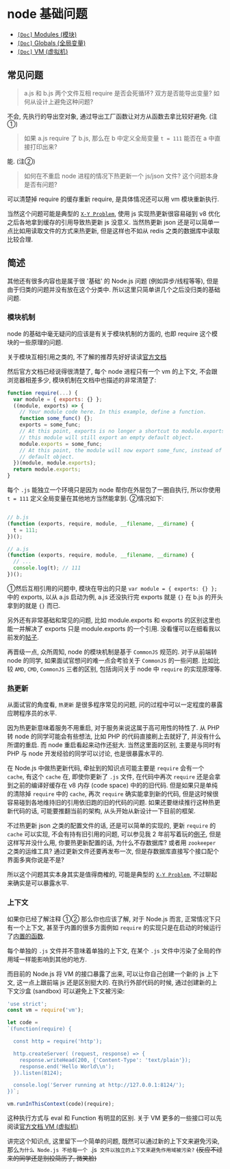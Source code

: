 # node 基础问题

* [`[Doc]` Modules (模块)](https://nodejs.org/dist/latest-v6.x/docs/api/modules.html)
* [`[Doc]` Globals (全局变量)](https://nodejs.org/dist/latest-v6.x/docs/api/globals.html)
* [`[Doc]` VM (虚拟机)](https://nodejs.org/dist/latest-v6.x/docs/api/vm.html)

## 常见问题

> a.js 和 b.js 两个文件互相 require 是否会死循环? 双方是否能导出变量? 如何从设计上避免这种问题?

不会, 先执行的导出空对象, 通过导出工厂函数让对方从函数去拿比较好避免. (注①)

> 如果 a.js require 了 b.js, 那么在 b 中定义全局变量 `t = 111` 能否在 a 中直接打印出来?

能. (注②)

> 如何在不重启 node 进程的情况下热更新一个 js/json 文件? 这个问题本身是否有问题?

可以清楚掉 require 的缓存重新 require, 是具体情况还可以用 vm 模块重新执行.

当然这个问题可能是典型的 [`X-Y Problem`](http://coolshell.cn/articles/10804.html), 使用 js 实现热更新很容易碰到 v8 优化之后各地拿到缓存的引用导致热更新 js 没意义. 当然热更新 json 还是可以简单一点比如用读取文件的方式来热更新, 但是这样也不如从 redis 之类的数据库中读取比较合理.

## 简述

其他还有很多内容也是属于很 '基础' 的 Node.js 问题 (例如异步/线程等等), 但是由于归类的问题并没有放在这个分类中. 所以这里只简单讲几个之后没归类的基础问题.

### 模块机制

node 的基础中毫无疑问的应该是有关于模块机制的方面的, 也即 require 这个模块的一些原理的问题.

关于模块互相引用之类的, 不了解的推荐先好好读读[官方文档](https://nodejs.org/dist/latest-v6.x/docs/api/modules.html)

然后官方文档已经说得很清楚了, 每个 node 进程只有一个 vm 的上下文, 不会跟浏览器相差多少, 模块机制在文档中也描述的非常清楚了:

```javascript
function require(...) {
  var module = { exports: {} };
  ((module, exports) => {
    // Your module code here. In this example, define a function.
    function some_func() {};
    exports = some_func;
    // At this point, exports is no longer a shortcut to module.exports, and
    // this module will still export an empty default object.
    module.exports = some_func;
    // At this point, the module will now export some_func, instead of the
    // default object.
  })(module, module.exports);
  return module.exports;
}
```

每个 `.js` 能独立一个环境只是因为 node 帮你在外层包了一圈自执行, 所以你使用 `t = 111` 定义全局变量在其他地方当然能拿到. ②情况如下:

```javascript

// b.js
(function (exports, require, module, __filename, __dirname) {
  t = 111;
})();

// a.js
(function (exports, require, module, __filename, __dirname) {
  // ...
  console.log(t); // 111
})();
```

①然后互相引用的问题中, 模块在导出的只是 `var module = { exports: {} };` 中的 exports, 以从 a.js 启动为例, a.js 还没执行完 exports 就是 `{}` 在 b.js 的开头拿到的就是 `{}` 而已.

另外还有非常基础和常见的问题, 比如 module.exports 和 exports 的区别这里也能一并解决了 exports 只是 module.exports 的一个引用. 没看懂可以在细看我以前发的[帖子](https://cnodejs.org/topic/5734017ac3e4ef7657ab1215).

再晋级一点, 众所周知, node 的模块机制是基于 `CommonJS` 规范的. 对于从前端转 node 的同学, 如果面试官想问的难一点会考验关于 `CommonJS` 的一些问题. 比如比较 `AMD`, `CMD`, `CommonJS` 三者的区别, 包括询问关于 node 中 `require` 的实现原理等.

### 热更新

从面试官的角度看, `热更新` 是很多程序常见的问题, 问的过程中可以一定程度的暴露应聘程序员的水平. 

因为热更新意味着服务不用重启, 对于服务来说这属于高可用性的特性了. 从 PHP 转 node 的同学可能会有些想法, 比如 PHP 的代码直接刷上去就好了, 并没有什么所谓的重启. 而 node 重启看起来动作还挺大. 当然这里面的区别, 主要是与同时有 PHP 与 node 开发经验的同学可以讨论, 也是很暴露水平的.

在 Node.js 中做热更新代码, 牵扯到的知识点可能主要是 `require` 会有一个 `cache`, 有这个 `cache` 在, 即使你更新了 `.js` 文件, 在代码中再次 `require` 还是会拿到之前的编译好缓存在 v8 内存 (code space) 中的的旧代码. 但是如果只是单纯的清除掉 `require` 中的 `cache`, 再次 `require` 确实能拿到新的代码, 但是这时候很容易碰到各地维持旧的引用依旧跑的旧的代码的问题. 如果还要继续推行这种热更新代码的话, 可能要推翻当前的架构, 从头开始从新设计一下目前的框架.

不过热更新 json 之类的配置文件的话, 还是可以简单的实现的, 更新 `require` 的 `cache` 可以实现, 不会有持有旧引用的问题, 可以参见我 2 年前写着玩的[例子](https://www.npmjs.com/package/auto-reload), 但是这样写并没什么用, 你要热更新配置的话, 为什么不存数据库? 或者用 `zookeeper` 之类的运维工具? 通过更新文件还要再发布一次, 但是存数据库直接写个接口配个界面多爽你说是不是?

所以这个问题其实本身其实是值得商榷的, 可能是典型的 [`X-Y Problem`](http://coolshell.cn/articles/10804.html), 不过聊起来确实是可以暴露水平.

### 上下文

如果你已经了解注释 ①② 那么你也应该了解, 对于 Node.js 而言, 正常情况下只有一个上下文, 甚至于内置的很多方面例如 `require` 的实现只是在启动的时候运行了[内置的函数](https://github.com/nodejs/node/tree/master/lib). 

每个单独的 `.js` 文件并不意味着单独的上下文, 在某个 `.js` 文件中污染了全局的作用域一样能影响到其他的地方.

而目前的 Node.js 将 VM 的接口暴露了出来, 可以让你自己创建一个新的 js 上下文, 这一点上跟前端 js 还是区别挺大的. 在执行外部代码的时候, 通过创建新的上下文沙盒 (sandbox) 可以避免上下文被污染:

```javascript
'use strict';
const vm = require('vm');

let code =
`(function(require) {

  const http = require('http');

  http.createServer( (request, response) => {
    response.writeHead(200, {'Content-Type': 'text/plain'});
    response.end('Hello World\\n');
  }).listen(8124);

  console.log('Server running at http://127.0.0.1:8124/');
})`;

vm.runInThisContext(code)(require);
```

这种执行方式与 eval 和 Function 有明显的区别. 关于 VM 更多的一些接口可以先阅读[官方文档 VM (虚拟机)](https://nodejs.org/dist/latest-v6.x/docs/api/vm.html)

讲完这个知识点, 这里留下一个简单的问题, 既然可以通过新的上下文来避免污染, 那么`为什么 Node.js 不给每一个 `.js` 文件以独立的上下文来避免作用域被污染?` <del>(反应不过来的同学还是别投简历了, 微笑脸)</del>
